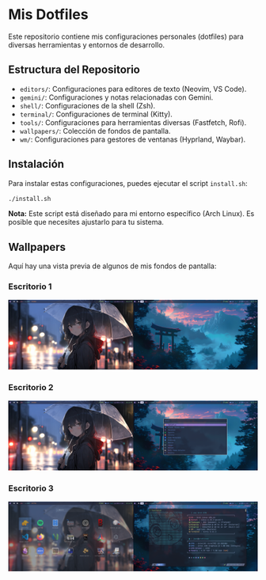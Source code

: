 # Mis Dotfiles

Este repositorio contiene mis configuraciones personales (dotfiles) para diversas herramientas y entornos de desarrollo.

## Estructura del Repositorio

- `editors/`: Configuraciones para editores de texto (Neovim, VS Code).
- `gemini/`: Configuraciones y notas relacionadas con Gemini.
- `shell/`: Configuraciones de la shell (Zsh).
- `terminal/`: Configuraciones de terminal (Kitty).
- `tools/`: Configuraciones para herramientas diversas (Fastfetch, Rofi).
- `wallpapers/`: Colección de fondos de pantalla.
- `wm/`: Configuraciones para gestores de ventanas (Hyprland, Waybar).

## Instalación

Para instalar estas configuraciones, puedes ejecutar el script `install.sh`:

```bash
./install.sh
```

**Nota:** Este script está diseñado para mi entorno específico (Arch Linux). Es posible que necesites ajustarlo para tu sistema.

## Wallpapers

Aquí hay una vista previa de algunos de mis fondos de pantalla:

### Escritorio 1
![Escritorio 1](wallpapers/Escritorio/escritorio.png)

### Escritorio 2
![Escritorio 2](wallpapers/Escritorio/escritorio1.png)

### Escritorio 3
![Escritorio 3](wallpapers/Escritorio/escritorio2.png)